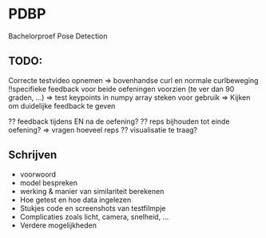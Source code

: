 # PDBP
Bachelorproef Pose Detection

## TODO: 

Correcte testvideo opnemen
=> bovenhandse curl en normale curlbeweging
!!specifieke feedback voor beide oefeningen voorzien (te ver dan 90 graden, ...)
=> test keypoints in numpy array steken voor gebruik
=> Kijken om duidelijke feedback te geven

?? feedback tijdens EN na de oefening?
?? reps bijhouden tot einde oefening? => vragen hoeveel reps
?? visualisatie te traag?

## Schrijven

- voorwoord
- model bespreken
- werking & manier van similariteit berekenen
- Hoe getest en hoe data ingelezen
- Stukjes code en screenshots van testfilmpje
- Complicaties zoals licht, camera, snelheid, ...
- Verdere mogelijkheden
